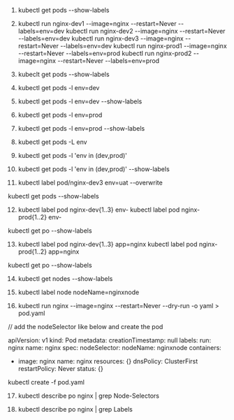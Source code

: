 1) kubectl get pods --show-labels
   
2) kubectl run nginx-dev1 --image=nginx --restart=Never --labels=env=dev
kubectl run nginx-dev2 --image=nginx --restart=Never --labels=env=dev
kubectl run nginx-dev3 --image=nginx --restart=Never --labels=env=dev
kubectl run nginx-prod1 --image=nginx --restart=Never --labels=env=prod
kubectl run nginx-prod2 --image=nginx --restart=Never --labels=env=prod

3) kubeclt get pods --show-labels

4) kubectl get pods -l env=dev 

5) kubectl get pods -l env=dev --show-labels

6) kubectl get pods -l env=prod

7) kubectl get pods -l env=prod --show-labels

8) kubectl get pods -L env

9) kubectl get pods -l 'env in (dev,prod)'

10) kubectl get pods -l 'env in (dev,prod)' --show-labels

11) kubectl label pod/nginx-dev3 env=uat --overwrite

kubectl get pods --show-labels

12) kubectl label pod nginx-dev{1..3} env-
kubectl label pod nginx-prod{1..2} env-

kubectl get po --show-labels

13) kubectl label pod nginx-dev{1..3} app=nginx
kubectl label pod nginx-prod{1..2} app=nginx

kubectl get po --show-labels

14) kubectl get nodes --show-labels

15) kubectl label node nodeName=nginxnode

16) kubectl run nginx --image=nginx --restart=Never --dry-run -o yaml &gt; pod.yaml

// add the nodeSelector like below and create the pod

apiVersion: v1
kind: Pod
metadata:
  creationTimestamp: null
  labels:
    run: nginx
  name: nginx
spec:
  nodeSelector:
    nodeName: nginxnode
  containers:
  - image: nginx
    name: nginx
    resources: {}
  dnsPolicy: ClusterFirst
  restartPolicy: Never
status: {}

kubectl create -f pod.yaml


17) kubectl describe po nginx | grep Node-Selectors

18) kubectl describe po nginx | grep Labels
